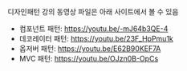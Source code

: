 디자인패턴 강의 동영상 파일은 아래 사이트에서 볼 수 있음

* 컴포넌트 패턴: https://youtu.be/-mJ64b3QE-4
* 데코레이터 패턴: https://youtu.be/23F_HpPmu1k
* 옵저버 패턴: https://youtu.be/E62B90KEF7A
* MVC 패턴: https://youtu.be/OJzn0B-OpCs
